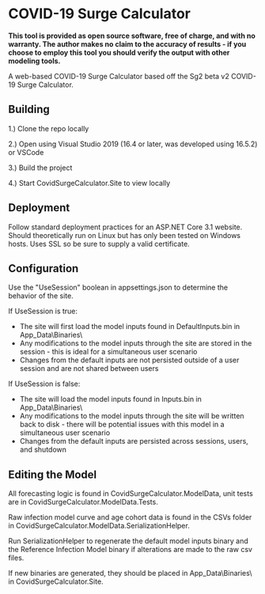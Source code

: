# COVID-19 Surge Calculator
**This tool is provided as open source software, free of charge, and with no warranty. The author makes no claim to the accuracy of results - if you choose to employ this tool you should verify the output with other modeling tools.**

A web-based COVID-19 Surge Calculator based off the Sg2 beta v2 COVID-19 Surge Calculator.

## Building
1.) Clone the repo locally

2.) Open using Visual Studio 2019 (16.4 or later, was developed using 16.5.2) or VSCode

3.) Build the project

4.) Start CovidSurgeCalculator.Site to view locally

## Deployment
Follow standard deployment practices for an ASP.NET Core 3.1 website. Should theoretically run on Linux but has only been tested on Windows hosts. Uses SSL so be sure to supply a valid certificate.

## Configuration
Use the "UseSession" boolean in appsettings.json to determine the behavior of the site.

If UseSession is true:

* The site will first load the model inputs found in DefaultInputs.bin in App_Data\Binaries\
* Any modifications to the model inputs through the site are stored in the session - this is ideal for a simultaneous user scenario
* Changes from the default inputs are not persisted outside of a user session and are not shared between users

If UseSession is false:

* The site will load the model inputs found in Inputs.bin in App_Data\Binaries\
* Any modifications to the model inputs through the site will be written back to disk - there will be potential issues with this model in a simultaneous user scenario
* Changes from the default inputs are persisted across sessions, users, and shutdown

## Editing the Model
All forecasting logic is found in CovidSurgeCalculator.ModelData, unit tests are in CovidSurgeCalculator.ModelData.Tests. 

Raw infection model curve and age cohort data is found in the CSVs folder in CovidSurgeCalculator.ModelData.SerializationHelper. 

Run SerializationHelper to regenerate the default model inputs binary and the Reference Infection Model binary if alterations are made to the raw csv files. 

If new binaries are generated, they should be placed in App_Data\Binaries\ in CovidSurgeCalculator.Site.
